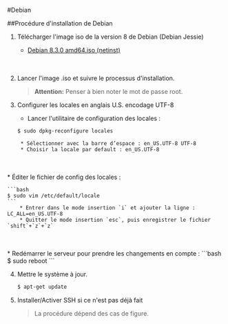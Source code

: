 #Debian

##Procédure d'installation de Debian

1. Télécharger l'image iso de la version 8 de Debian (Debian Jessie)
    * [Debian 8.3.0 amd64.iso (netinst)](http://cdimage.debian.org/debian-cd/8.3.0/amd64/iso-cd/debian-8.3.0-amd64-netinst.iso)
    <br />
    <br />

2. Lancer l'image .iso et suivre le processus d'installation.
    >**Attention:** Penser à bien noter le mot de passe root.



3. Configurer les locales en anglais U.S. encodage UTF-8

    * Lancer l'utilitaire de configuration des locales :
    ```bash
    $ sudo dpkg-reconfigure locales
    ```

        * Sélectionner avec la barre d’espace : en_US.UTF-8 UTF-8
	    * Choisir la locale par default : en_US.UTF-8
<br />
<br />
	* Éditer le fichier de config des locales :

    ```bash
    $ sudo vim /etc/default/locale
    ```
        * Entrer dans le mode insertion `i` et ajouter la ligne : LC_ALL=en_US.UTF-8 
        * Quitter le mode insertion `esc`, puis enregistrer le fichier `shift`+`z`+`z`
<br />
<br />   
    * Redémarrer le serveur pour prendre les changements en compte :
    ```bash
    $ sudo reboot
    ```

4. Mettre le système à jour.

    ```bash
    $ apt-get update
    ```

5. Installer/Activer SSH si ce n'est pas déjà fait
    >La procédure dépend des cas de figure.









